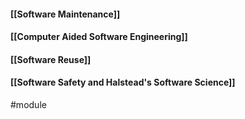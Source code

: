 #### [[Software Maintenance]]
#### [[Computer Aided Software Engineering]]
#### [[Software Reuse]]
#### [[Software Safety and Halstead's Software Science]]

#module